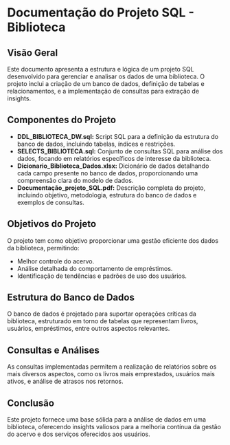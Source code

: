 # Documentação do Projeto SQL - Biblioteca

## Visão Geral

Este documento apresenta a estrutura e lógica de um projeto SQL desenvolvido para gerenciar e analisar os dados de uma biblioteca. O projeto inclui a criação de um banco de dados, definição de tabelas e relacionamentos, e a implementação de consultas para extração de insights.

## Componentes do Projeto

- **DDL_BIBLIOTECA_DW.sql:** Script SQL para a definição da estrutura do banco de dados, incluindo tabelas, índices e restrições.
- **SELECTS_BIBLIOTECA.sql:** Conjunto de consultas SQL para análise dos dados, focando em relatórios específicos de interesse da biblioteca.
- **Dicionario_Biblioteca_Dados.xlsx:** Dicionário de dados detalhando cada campo presente no banco de dados, proporcionando uma compreensão clara do modelo de dados.
- **Documentação_projeto_SQL.pdf:** Descrição completa do projeto, incluindo objetivo, metodologia, estrutura do banco de dados e exemplos de consultas.

## Objetivos do Projeto

O projeto tem como objetivo proporcionar uma gestão eficiente dos dados da biblioteca, permitindo:
- Melhor controle do acervo.
- Análise detalhada do comportamento de empréstimos.
- Identificação de tendências e padrões de uso dos usuários.

## Estrutura do Banco de Dados

O banco de dados é projetado para suportar operações críticas da biblioteca, estruturado em torno de tabelas que representam livros, usuários, empréstimos, entre outros aspectos relevantes.

## Consultas e Análises

As consultas implementadas permitem a realização de relatórios sobre os mais diversos aspectos, como os livros mais emprestados, usuários mais ativos, e análise de atrasos nos retornos.

## Conclusão

Este projeto fornece uma base sólida para a análise de dados em uma biblioteca, oferecendo insights valiosos para a melhoria contínua da gestão do acervo e dos serviços oferecidos aos usuários.
